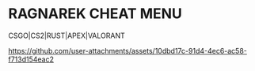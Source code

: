 # RAGNAREK CHEAT MENU

CSGO|CS2|RUST|APEX|VALORANT 

https://github.com/user-attachments/assets/10dbd17c-91d4-4ec6-ac58-f713d154eac2

